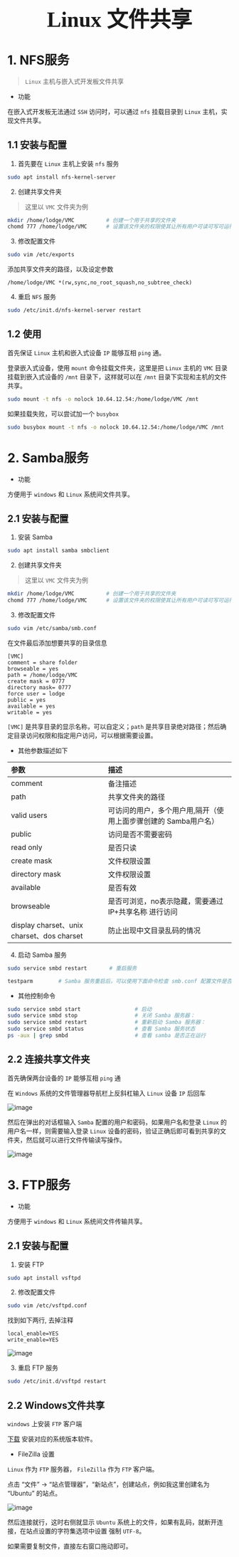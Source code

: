 ### <center> <font size=34 face="STKaiti"> Linux 文件共享 </font>    <!-- {docsify-ignore} -->

# 1. NFS服务

> `Linux` 主机与嵌入式开发板文件共享

* 功能

在嵌入式开发板无法通过 `SSH` 访问时，可以通过 `nfs` 挂载目录到 `Linux` 主机，实现文件共享。

## 1.1 安装与配置

1. 首先要在 `Linux` 主机上安装 `nfs` 服务

``` bash
sudo apt install nfs-kernel-server
```

2. 创建共享文件夹

> 这里以 `VMC` 文件夹为例

``` bash
mkdir /home/lodge/VMC          # 创建一个用于共享的文件夹
chomd 777 /home/lodge/VMC      # 设置该文件夹的权限使其让所有用户可读可写可运行
```

3. 修改配置文件

``` bash
sudo vim /etc/exports
```

添加共享文件夹的路径，以及设定参数

``` text
/home/lodge/VMC *(rw,sync,no_root_squash,no_subtree_check)
```

4. 重启 `NFS` 服务

``` bash
sudo /etc/init.d/nfs-kernel-server restart
```

## 1.2 使用

首先保证 `Linux` 主机和嵌入式设备 `IP` 能够互相 `ping` 通。

登录嵌入式设备，使用 `mount` 命令挂载文件夹，这里是把 `Linux` 主机的 `VMC` 目录挂载到嵌入式设备的 `/mnt` 目录下，这样就可以在 `/mnt` 目录下实现和主机的文件共享。

``` bash
sudo mount -t nfs -o nolock 10.64.12.54:/home/lodge/VMC /mnt
```

如果挂载失败，可以尝试加一个 `busybox` 

``` bash
sudo busybox mount -t nfs -o nolock 10.64.12.54:/home/lodge/VMC /mnt
```

# 2. Samba服务

* 功能

方便用于 `windows` 和 `Linux` 系统间文件共享。

## 2.1 安装与配置

1. 安装 Samba

``` bash
sudo apt install samba smbclient
```

2. 创建共享文件夹

> 这里以 `VMC` 文件夹为例

``` bash
mkdir /home/lodge/VMC          # 创建一个用于共享的文件夹
chomd 777 /home/lodge/VMC      # 设置该文件夹的权限使其让所有用户可读可写可运行
```

3. 修改配置文件 

``` bash
sudo vim /etc/samba/smb.conf
```

在文件最后添加想要共享的目录信息

``` text
[VMC]
comment = share folder
browseable = yes
path = /home/lodge/VMC
create mask = 0777
directory mask= 0777
force user = lodge
public = yes
available = yes
writable = yes
```

`[VMC]` 是共享目录的显示名称，可以自定义；`path` 是共享目录绝对路径；然后确定目录访问权限和指定用户访问，可以根据需要设置。

* 其他参数描述如下

参数    | 描述
:---    | :---
comment | 备注描述
path    |  共享文件夹的路径
valid users | 可访问的用户，多个用户用,隔开（使用上面步骤创建的 Samba用户名）
public  | 访问是否不需要密码
read only   | 是否只读
create mask | 文件权限设置
directory mask  | 文件权限设置
available   | 是否有效
browseable  | 是否可浏览，no表示隐藏，需要通过 IP+共享名称 进行访问
display charset、unix charset、dos charset  | 防止出现中文目录乱码的情况

4. 启动 Samba 服务

``` bash
sudo service smbd restart       # 重启服务
```

``` bash
testparm        # Samba 服务重启后，可以使用下面命令检查 smb.conf 配置文件是否有语法错误
```

* 其他控制命令

``` bash
sudo service smbd start                 # 启动
sudo service smbd stop                  # 关闭 Samba 服务器：
sudo service smbd restart               # 重新启动 Samba 服务器：
sudo service smbd status                # 查看 Samba 服务状态
ps -aux | grep smbd                     # 查看 samba 是否正在运行
```

## 2.2 连接共享文件夹

首先确保两台设备的 `IP` 能够互相 `ping` 通

在 `Windows` 系统的文件管理器导航栏上反斜杠输入 `Linux` 设备 `IP` 后回车

![image](https://user-images.githubusercontent.com/26021085/167988577-01f309b9-f689-4e5d-8c84-7d8a48cd5d38.png)

然后在弹出的对话框输入 `Samba` 配置的用户和密码，如果用户名和登录 `Linux` 的用户名一样，则需要输入登录 `Linux` 设备的密码，验证正确后即可看到共享的文件夹，然后就可以进行文件传输读写操作。

![image](https://user-images.githubusercontent.com/26021085/167988624-13c03576-5717-461a-a9ae-870af69171fa.png)

# 3. FTP服务

* 功能

方便用于 `windows` 和 `Linux` 系统间文件传输共享。

## 2.1 安装与配置

1. 安装 FTP

``` bash
sudo apt install vsftpd
```

2. 修改配置文件

``` bash
sudo vim /etc/vsftpd.conf
```

找到如下两行, 去掉注释
``` text
local_enable=YES
write_enable=YES
```

![image](https://user-images.githubusercontent.com/26021085/167988951-4ba7639f-b5a9-4503-8286-7d634d7dbad7.png)

3. 重启 FTP 服务

``` bash
sudo /etc/init.d/vsftpd restart
```

## 2.2 Windows文件共享

`windows` 上安装 `FTP` 客户端

[下载](https://www.filezilla.cn/download) 安装对应的系统版本软件。  

* FileZilla 设置

`Linux` 作为 `FTP` 服务器， `FileZilla` 作为 `FTP` 客户端。

点击 “文件” → “站点管理器”，“新站点”，创建站点，例如我这里创建名为 “Ubuntu” 的站点。

![image](https://user-images.githubusercontent.com/26021085/167989505-0f883913-07c7-45ad-bbce-760ac388d282.png)

然后连接就行，这时右侧就显示 `Ubuntu` 系统上的文件，如果有乱码，就断开连接，在站点设置的字符集选项中设置 强制 `UTF-8`。

如果需要复制文件，直接左右窗口拖动即可。
